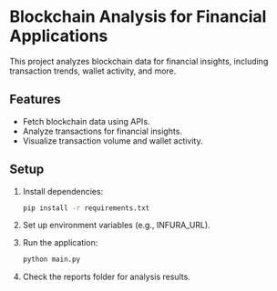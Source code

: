 # Blockchain Analysis for Financial Applications

This project analyzes blockchain data for financial insights, including transaction trends, wallet activity, and more.

## Features
- Fetch blockchain data using APIs.
- Analyze transactions for financial insights.
- Visualize transaction volume and wallet activity.

## Setup
1. Install dependencies:
   ```bash
   pip install -r requirements.txt

2. Set up environment variables (e.g., INFURA_URL).

3. Run the application:
   ```bash
   python main.py
   ```

4. Check the reports folder for analysis results.
